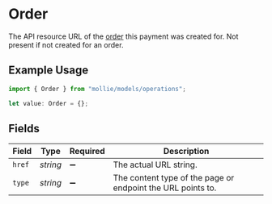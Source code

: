 # Order

The API resource URL of the [order](get-order) this payment was created for. Not present if not created for an order.

## Example Usage

```typescript
import { Order } from "mollie/models/operations";

let value: Order = {};
```

## Fields

| Field                                                       | Type                                                        | Required                                                    | Description                                                 |
| ----------------------------------------------------------- | ----------------------------------------------------------- | ----------------------------------------------------------- | ----------------------------------------------------------- |
| `href`                                                      | *string*                                                    | :heavy_minus_sign:                                          | The actual URL string.                                      |
| `type`                                                      | *string*                                                    | :heavy_minus_sign:                                          | The content type of the page or endpoint the URL points to. |